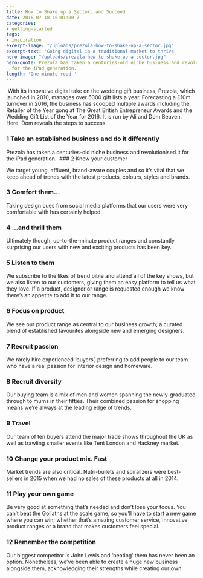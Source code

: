 ```yaml
---
title: How to Shake up a Sector… and Succeed
date: 2016-07-18 16:01:00 Z
categories:
- getting-started
tags:
- inspiration
excerpt-image: "/uploads/prezola-how-to-shake-up-a-sector.jpg"
excerpt-text: 'Going digital in a traditional market to thrive '
hero-image: "/uploads/prezola-how-to-shake-up-a-sector.jpg"
hero-quote: Prezola has taken a centuries-old niche business and revolutionised it
  for the iPad generation.
length: 'One minute read '
---
```


 With its innovative digital take on the wedding gift business, Prezola, which launched in 2010, manages over 5000 gift lists a year.  Forecasting a £10m turnover in 2016, the business has scooped multiple awards including the Retailer of the Year gong at The Great British Entrepreneur Awards and the Wedding Gift List of the Year for 2016. It is run by Ali and Dom Beaven. Here, Dom reveals the steps to success.

### 1 Take an established business and do it differently

Prezola has taken a centuries-old niche business and revolutionised it for the iPad generation.  ### 2 Know your customer

We target young, affluent, brand-aware couples and so it’s vital that we keep ahead of trends with the latest products, colours, styles and brands.

### 3 Comfort them…

Taking design cues from social media platforms that our users were very comfortable with has certainly helped.

### 4 …and thrill them

Ultimately though, up-to-the-minute product ranges and constantly surprising our users with new and exciting products has been key.

### 5 Listen to them

We subscribe to the likes of trend bible and attend all of the key shows, but we also listen to our customers, giving them an easy platform to tell us what they love. If a product, designer or range is requested enough we know there’s an appetite to add it to our range.

### 6 Focus on product

We see our product range as central to our business growth; a curated blend of established favourites alongside new and emerging designers.

### 7 Recruit passion

We rarely hire experienced ‘buyers’, preferring to add people to our team who have a real passion for interior design and homeware.

### 8 Recruit diversity

Our buying team is a mix of men and women spanning the newly-graduated through to mums in their fifties. Their combined passion for shopping means we’re always at the leading edge of trends.

### 9 Travel

Our team of ten buyers attend the major trade shows throughout the UK as well as trawling smaller events like Tent London and Hackney market.

### 10 Change your product mix. Fast

Market trends are also critical. Nutri-bullets and spiralizers were best-sellers in 2015 when we had no sales of these products at all in 2014.

### 11 Play your own game

Be very good at something that’s needed and don’t lose your focus. You can’t beat the Goliaths at the scale game, so you’ll have to start a new game where you can win; whether that’s amazing customer service, innovative product ranges or a brand that makes customers feel special.

### 12 Remember the competition

Our biggest competitor is John Lewis and ‘beating’ them has never been an option. Nonetheless, we’ve been able to create a huge new business alongside them, acknowledging their strengths while creating our own.
